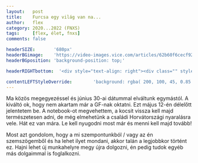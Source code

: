 ```yaml
---
layout:   post
title:    Furcsa egy világ van na...
author:   flex
category: 2020...2022 (FNXS)
tags:     [flex, élet, fnxs]
comments: false

headerSIZE:       '680px'
headerBGimage:    'https://video-images.vice.com/articles/62b60f6cecf92200945df176/lede/1656099212801-gettyimages-1233694467.jpeg'
headerBGposition: 'background-position: top;'

headerRIGHTbottom:  '<div style="text-align: right"><div class="" style="display: inline-block; font-size: 50%; margin-bottom: 0px; background: black; color: white; padding: 7px;">Source: <a class="menu" href="https://www.vice.com/en/article/88qa9v/abortion-clarence-thomas-trans-rights">"Clarence Thomas Says Why Stop at Abortion When We Can Undo the Entire 20th Century"</a></div></div><div style=""><iframe style="border-radius:0px; margin-bottom: -9px" src="https://open.spotify.com/embed/track/6fnachl7fIn5dqIjakfJ57?utm_source=generator" width="100%" height="80" frameBorder="0" allowfullscreen="" allow="autoplay; clipboard-write; encrypted-media; fullscreen; picture-in-picture"></iframe></div>'

contentLEFTStyleOverride:        'background: rgba( 200, 100, 45, 0.85 );'
---
```


Ma közös megegyezéssel és június 30-ai dátummal elváltunk egymástól. A kiváltó ok, hogy nem akartam már a GF-nak oktatni. Ezt május 12-én délelőtt jelentetem be. A notebook-ot megvehettem, a kocsit vissza kell majd természetesen adni, de még elmehetünk a családi Horvátországi nyaralásra vele. Hát ez van mára. Le kell nyugodni most már és menni kell majd tovább!

Most azt gondolom, hogy a mi szempontunkból / vagy az én szemszögemből és ha lehet ilyet mondani, akkor talán a legjobbkor történt ez. Hajni lehet új munkahelyre megy újra dolgozni, én pedig tudok egyéb más dolgaimmal is foglalkozni.